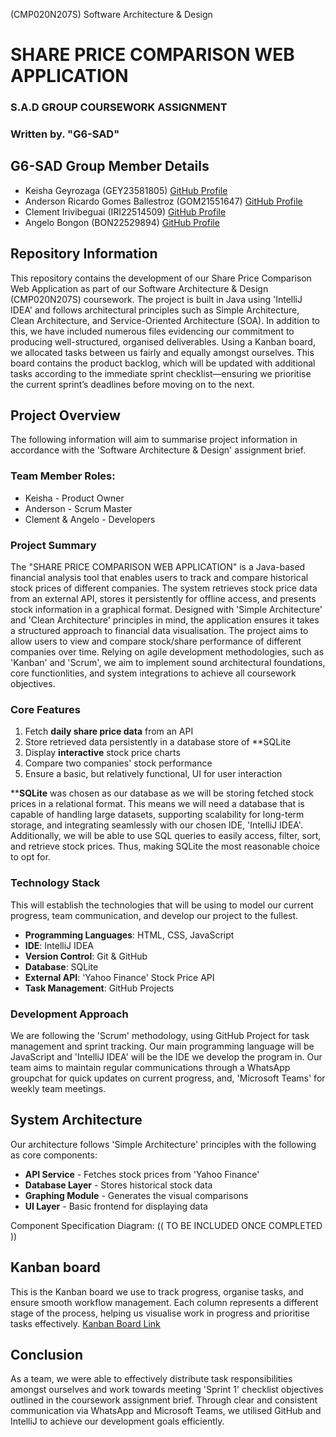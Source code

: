 (CMP020N207S) Software Architecture & Design
# SHARE PRICE COMPARISON WEB APPLICATION
### S.A.D GROUP COURSEWORK ASSIGNMENT
### Written by. "G6-SAD"

## G6-SAD Group Member Details
- Keisha Geyrozaga (GEY23581805) [GitHub Profile](https://github.com/MOMORII)
- Anderson Ricardo Gomes Ballestroz (GOM21551647) [GitHub Profile](https://github.com/AndersonRGB)
- Clement Irivibeguai (IRI22514509) [GitHub Profile](https://github.com/clems27)
- Angelo Bongon (BON22529894) [GitHub Profile](https://github.com/Z3R018)
  
## Repository Information
This repository contains the development of our Share Price Comparison Web Application as part of our Software Architecture & Design (CMP020N207S) coursework. The project is built in Java using 'IntelliJ IDEA' and follows architectural principles such as Simple Architecture, Clean Architecture, and Service-Oriented Architecture (SOA). In addition to this, we have included numerous files evidencing our commitment to producing well-structured, organised deliverables. Using a Kanban board, we allocated tasks between us fairly and equally amongst ourselves. This board contains the product backlog, which will be updated with additional tasks according to the immediate sprint checklist—ensuring we prioritise the current sprint’s deadlines before moving on to the next. 

## Project Overview
The following information will aim to summarise project information in accordance with the 'Software Architecture & Design' assignment brief.

### Team Member Roles:
- Keisha - Product Owner
- Anderson - Scrum Master
- Clement & Angelo - Developers

### Project Summary
The "SHARE PRICE COMPARISON WEB APPLICATION" is a Java-based financial analysis tool that enables users to track and compare historical stock prices of different companies. The system retrieves stock price data from an external API, stores it persistently for offline access, and presents stock information in a graphical format. Designed with 'Simple Architecture' and 'Clean Architecture' principles in mind, the application ensures it takes a structured approach to financial data visualisation. The project aims to allow users to view and compare stock/share performance of different companies over time. Relying on agile development methodologies, such as 'Kanban' and 'Scrum', we aim to implement sound architectural foundations, core functionlities, and system integrations to achieve all coursework objectives.

### Core Features
1. Fetch **daily share price data** from an API
2. Store retrieved data persistently in a database store of **SQLite
3. Display **interactive** stock price charts
4. Compare two companies' stock performance
5. Ensure a basic, but relatively functional, UI for user interaction

****SQLite** was chosen as our database as we will be storing fetched stock prices in a relational format. This means we will need a database that is capable of handling large datasets, supporting scalability for long-term storage, and integrating seamlessly with our chosen IDE, 'IntelliJ IDEA'. Additionally, we will be able to use SQL queries to easily access, filter, sort, and retrieve stock prices. Thus, making SQLite the most reasonable choice to opt for.

### Technology Stack
This will establish the technologies that will be using to model our current progress, team communication, and develop our project to the fullest.

- **Programming Languages**: HTML, CSS, JavaScript
- **IDE**: IntelliJ IDEA
- **Version Control**: Git & GitHub 
- **Database**: SQLite
- **External API**: 'Yahoo Finance' Stock Price API
- **Task Management**: GitHub Projects 

### Development Approach
We are following the 'Scrum' methodology, using GitHub Project for task management and sprint tracking. Our main programming language will be JavaScript and 'IntelliJ IDEA' will be the IDE we develop the program in. Our team aims to maintain regular communications through a WhatsApp groupchat for quick updates on current progress, and, 'Microsoft Teams' for weekly team meetings.

## System Architecture
Our architecture follows 'Simple Architecture' principles with the following as core components:

- **API Service** - Fetches stock prices from 'Yahoo Finance'
- **Database Layer** - Stores historical stock data
- **Graphing Module** - Generates the visual comparisons
- **UI Layer** - Basic frontend for displaying data

Component Specification Diagram:
(( TO BE INCLUDED ONCE COMPLETED ))

## Kanban board
This is the Kanban board we use to track progress, organise tasks, and ensure smooth workflow management. Each column represents a different stage of the process, helping us visualise work in progress and prioritise tasks effectively. [Kanban Board Link](https://github.com/users/MOMORII/projects/1/views/1)

## Conclusion
As a team, we were able to effectively distribute task responsibilities amongst ourselves and work towards meeting 'Sprint 1' checklist objectives outlined in the coursework assignment brief. Through clear and consistent communication via WhatsApp and Microsoft Teams, we utilised GitHub and IntelliJ to achieve our development goals efficiently.
